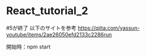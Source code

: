 # React_tutorial_2
#5が終了
以下のサイトを参考
https://qiita.com/yassun-youtube/items/2ae26050efd2133c2286run

開始時：npm start